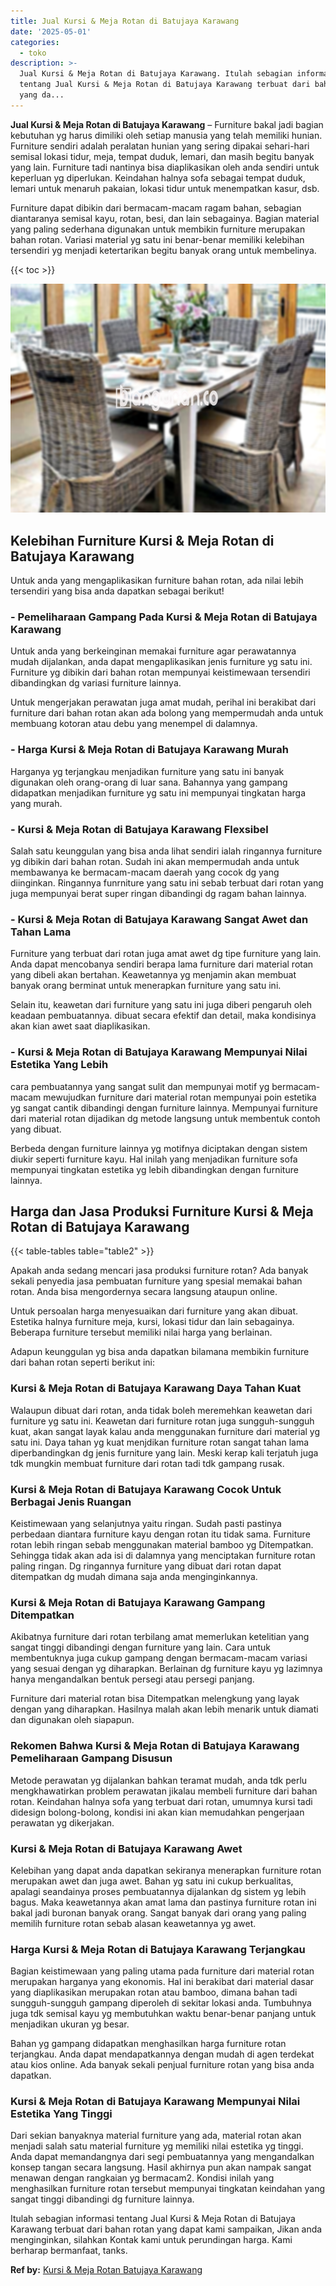 ```yaml
---
title: Jual Kursi & Meja Rotan di Batujaya Karawang
date: '2025-05-01'
categories:
  - toko
description: >-
  Jual Kursi & Meja Rotan di Batujaya Karawang. Itulah sebagian informasi
  tentang Jual Kursi & Meja Rotan di Batujaya Karawang terbuat dari bahan rotan
  yang da...
---
```


**Jual Kursi & Meja Rotan di Batujaya Karawang** – Furniture bakal jadi bagian kebutuhan yg harus dimiliki oleh setiap manusia yang telah memiliki hunian. Furniture sendiri adalah peralatan hunian yang sering dipakai sehari-hari semisal lokasi tidur, meja, tempat duduk, lemari, dan masih begitu banyak yang lain. Furniture tadi nantinya bisa diaplikasikan oleh anda sendiri untuk keperluan yg diperlukan. Keindahan halnya sofa sebagai tempat duduk, lemari untuk menaruh pakaian, lokasi tidur untuk menempatkan kasur, dsb.

Furniture dapat dibikin dari bermacam-macam ragam bahan, sebagian diantaranya semisal kayu, rotan, besi, dan lain sebagainya. Bagian material yang paling sederhana digunakan untuk membikin furniture merupakan bahan rotan. Variasi material yg satu ini benar-benar memiliki kelebihan tersendiri yg menjadi ketertarikan begitu banyak orang untuk membelinya.

{{< toc >}}

![Jual Kursi & Meja Rotan di Batujaya Karawang](/images/kursi-meja-rotan-murah02.png)

## Kelebihan Furniture Kursi & Meja Rotan di Batujaya Karawang

Untuk anda yang mengaplikasikan furniture bahan rotan, ada nilai lebih tersendiri yang bisa anda dapatkan sebagai berikut!

### \- Pemeliharaan Gampang Pada Kursi & Meja Rotan di Batujaya Karawang

Untuk anda yang berkeinginan memakai furniture agar perawatannya mudah dijalankan, anda dapat mengaplikasikan jenis furniture yg satu ini. Furniture yg dibikin dari bahan rotan mempunyai keistimewaan tersendiri dibandingkan dg variasi furniture lainnya.

Untuk mengerjakan perawatan juga amat mudah, perihal ini berakibat dari furniture dari bahan rotan akan ada bolong yang mempermudah anda untuk membuang kotoran atau debu yang menempel di dalamnya.

### \- Harga Kursi & Meja Rotan di Batujaya Karawang Murah

Harganya yg terjangkau menjadikan furniture yang satu ini banyak digunakan oleh orang-orang di luar sana. Bahannya yang gampang didapatkan menjadikan furniture yg satu ini mempunyai tingkatan harga yang murah.

### \- Kursi & Meja Rotan di Batujaya Karawang Flexsibel

Salah satu keunggulan yang bisa anda lihat sendiri ialah ringannya furniture yg dibikin dari bahan rotan. Sudah ini akan mempermudah anda untuk membawanya ke bermacam-macam daerah yang cocok dg yang diinginkan. Ringannya funrniture yang satu ini sebab terbuat dari rotan yang juga mempunyai berat super ringan dibandingi dg ragam bahan lainnya.

### \- Kursi & Meja Rotan di Batujaya Karawang Sangat Awet dan Tahan Lama

Furniture yang terbuat dari rotan juga amat awet dg tipe furniture yang lain. Anda dapat mencobanya sendiri berapa lama furniture dari material rotan yang dibeli akan bertahan. Keawetannya yg menjamin akan membuat banyak orang berminat untuk menerapkan furniture yang satu ini.

Selain itu, keawetan dari furniture yang satu ini juga diberi pengaruh oleh keadaan pembuatannya. dibuat secara efektif dan detail, maka kondisinya akan kian awet saat diaplikasikan.

### \- Kursi & Meja Rotan di Batujaya Karawang Mempunyai Nilai Estetika Yang Lebih

cara pembuatannya yang sangat sulit dan mempunyai motif yg bermacam-macam mewujudkan furniture dari material rotan mempunyai poin estetika yg sangat cantik dibandingi dengan furniture lainnya. Mempunyai furniture dari material rotan dijadikan dg metode langsung untuk membentuk contoh yang dibuat.

Berbeda dengan furniture lainnya yg motifnya diciptakan dengan sistem diukir seperti furniture kayu. Hal inilah yang menjadikan furniture sofa mempunyai tingkatan estetika yg lebih dibandingkan dengan furniture lainnya.

## Harga dan Jasa Produksi Furniture Kursi & Meja Rotan di Batujaya Karawang

{{< table-tables table="table2" >}}

Apakah anda sedang mencari jasa produksi furniture rotan? Ada banyak sekali penyedia jasa pembuatan furniture yang spesial memakai bahan rotan. Anda bisa mengordernya secara langsung ataupun online.

Untuk persoalan harga menyesuaikan dari furniture yang akan dibuat. Estetika halnya furniture meja, kursi, lokasi tidur dan lain sebagainya. Beberapa furniture tersebut memiliki nilai harga yang berlainan.

Adapun keunggulan yg bisa anda dapatkan bilamana membikin furniture dari bahan rotan seperti berikut ini:

### Kursi & Meja Rotan di Batujaya Karawang Daya Tahan Kuat

Walaupun dibuat dari rotan, anda tidak boleh meremehkan keawetan dari furniture yg satu ini. Keawetan dari furniture rotan juga sungguh-sungguh kuat, akan sangat layak kalau anda menggunakan furniture dari material yg satu ini. Daya tahan yg kuat menjdikan furniture rotan sangat tahan lama diperbandingkan dg jenis furniture yang lain. Meski kerap kali terjatuh juga tdk mungkin membuat furniture dari rotan tadi tdk gampang rusak.

### Kursi & Meja Rotan di Batujaya Karawang Cocok Untuk Berbagai Jenis Ruangan

Keistimewaan yang selanjutnya yaitu ringan. Sudah pasti pastinya perbedaan diantara furniture kayu dengan rotan itu tidak sama. Furniture rotan lebih ringan sebab menggunakan material bamboo yg Ditempatkan. Sehingga tidak akan ada isi di dalamnya yang menciptakan furniture rotan paling ringan. Dg ringannya furniture yang dibuat dari rotan dapat ditempatkan dg mudah dimana saja anda menginginkannya.

### Kursi & Meja Rotan di Batujaya Karawang Gampang Ditempatkan

Akibatnya furniture dari rotan terbilang amat memerlukan ketelitian yang sangat tinggi dibandingi dengan furniture yang lain. Cara untuk membentuknya juga cukup gampang dengan bermacam-macam variasi yang sesuai dengan yg diharapkan. Berlainan dg furniture kayu yg lazimnya hanya mengandalkan bentuk persegi atau persegi panjang.

Furniture dari material rotan bisa Ditempatkan melengkung yang layak dengan yang diharapkan. Hasilnya malah akan lebih menarik untuk diamati dan digunakan oleh siapapun.

### Rekomen Bahwa Kursi & Meja Rotan di Batujaya Karawang Pemeliharaan Gampang Disusun

Metode perawatan yg dijalankan bahkan teramat mudah, anda tdk perlu mengkhawatirkan problem perawatan jikalau membeli furniture dari bahan rotan. Keindahan halnya sofa yang terbuat dari rotan, umumnya kursi tadi didesign bolong-bolong, kondisi ini akan kian memudahkan pengerjaan perawatan yg dikerjakan.

### Kursi & Meja Rotan di Batujaya Karawang Awet

Kelebihan yang dapat anda dapatkan sekiranya menerapkan furniture rotan merupakan awet dan juga awet. Bahan yg satu ini cukup berkualitas, apalagi seandainya proses pembuatannya dijalankan dg sistem yg lebih bagus. Maka keawetannya akan amat lama dan pastinya furniture rotan ini bakal jadi buronan banyak orang. Sangat banyak dari orang yang paling memilih furniture rotan sebab alasan keawetannya yg awet.

### Harga Kursi & Meja Rotan di Batujaya Karawang Terjangkau

Bagian keistimewaan yang paling utama pada furniture dari material rotan merupakan harganya yang ekonomis. Hal ini berakibat dari material dasar yang diaplikasikan merupakan rotan atau bamboo, dimana bahan tadi sungguh-sungguh gampang diperoleh di sekitar lokasi anda. Tumbuhnya juga tdk semisal kayu yg membutuhkan waktu benar-benar panjang untuk menjadikan ukuran yg besar.

Bahan yg gampang didapatkan menghasilkan harga furniture rotan terjangkau. Anda dapat mendapatkannya dengan mudah di agen terdekat atau kios online. Ada banyak sekali penjual furniture rotan yang bisa anda dapatkan.

### Kursi & Meja Rotan di Batujaya Karawang Mempunyai Nilai Estetika Yang Tinggi

Dari sekian banyaknya material furniture yang ada, material rotan akan menjadi salah satu material furniture yg memiliki nilai estetika yg tinggi. Anda dapat memandangnya dari segi pembuatannya yang mengandalkan konsep tangan secara langsung. Hasil akhirnya pun akan nampak sangat menawan dengan rangkaian yg bermacam2. Kondisi inilah yang menghasilkan furniture rotan tersebut mempunyai tingkatan keindahan yang sangat tinggi dibandingi dg furniture lainnya.

Itulah sebagian informasi tentang Jual Kursi & Meja Rotan di Batujaya Karawang terbuat dari bahan rotan yang dapat kami sampaikan, Jikan anda menginginkan, silahkan Kontak kami untuk perundingan harga. Kami berharap bermanfaat, tanks.

**Ref by:** [Kursi & Meja Rotan Batujaya Karawang](https://id.wikipedia.org/wiki/Kursi)
